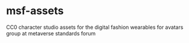 # msf-assets
CC0 character studio assets for the digital fashion wearables for avatars group at metaverse standards forum
